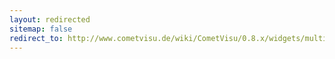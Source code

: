 ```yaml
---
layout: redirected
sitemap: false
redirect_to: http://www.cometvisu.de/wiki/CometVisu/0.8.x/widgets/multitrigger/de/
---
```


